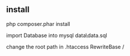 ## install
php composer.phar install

import Database into mysql data\data.sql

change the root path in .htaccess RewriteBase /

